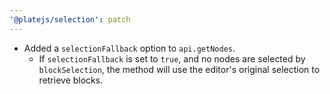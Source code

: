 ```yaml
---
'@platejs/selection': patch
---
```


- Added a `selectionFallback` option to `api.getNodes`.
  - If `selectionFallback` is set to `true`, and no nodes are selected by `blockSelection`, the method will use the editor's original selection to retrieve blocks.
